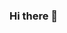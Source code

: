 ### Hi there 👋

<!--
**ejimenezsoto/ejimenezsoto** is a ✨ _special_ ✨ repository because its `README.md` (this file) appears on your GitHub profile.

[![Anurag's github stats](https://github-readme-stats.vercel.app/apiejimenezsoto=anuraghazra)](https://github.com/anuraghazra/github-readme-stats)

Hi, Im Enzo! I am an iOS developer who is passionate about making apps for everyone to enjoy!

- 🔭 I’m currently working on ...
- 🌱 I’m currently learning ...
- 👯 I’m looking to collaborate on ...
- 🤔 I’m looking for help with ...
- 💬 Ask me about ...
- 📫 How to reach me: ...
- 😄 Pronouns: ...
- ⚡ Fun fact: ...
-->
